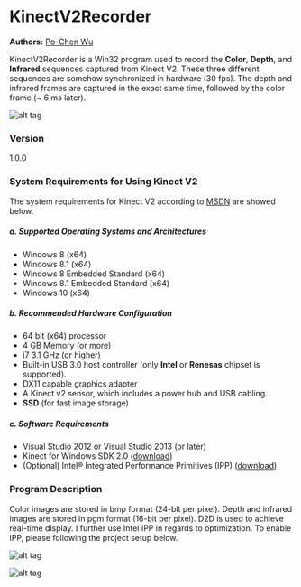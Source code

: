 # KinectV2Recorder
**Authors:** [Po-Chen Wu](https://github.com/Po-Chen)

KinectV2Recorder is a Win32 program used to record the **Color**, **Depth**, and **Infrared** sequences captured from Kinect V2. These three different sequences are somehow synchronized in hardware (30 fps). The depth and infrared frames are captured in the exact same time, followed by the color frame (~ 6 ms later).

![alt tag](https://raw.githubusercontent.com/Po-Chen/KinectV2Recorder/master/image/KinectV2Recorder.png)

### Version
1.0.0

### System Requirements for Using Kinect V2

The system requirements for Kinect V2 according to [MSDN](https://msdn.microsoft.com/en-us/library/dn782036.aspx) are showed below.

##### a. Supported Operating Systems and Architectures
* Windows 8 (x64)
* Windows 8.1 (x64)
* Windows 8 Embedded Standard (x64)
* Windows 8.1 Embedded Standard (x64)
* Windows 10 (x64)

##### b. Recommended Hardware Configuration
* 64 bit (x64) processor
* 4 GB Memory (or more)
* i7 3.1 GHz (or higher)
* Built-in USB 3.0 host controller (only **Intel** or **Renesas** chipset is supported).
* DX11 capable graphics adapter
* A Kinect v2 sensor, which includes a power hub and USB cabling.
* **SSD** (for fast image storage)

##### c. Software Requirements
* Visual Studio 2012 or Visual Studio 2013 (or later)
* Kinect for Windows SDK 2.0 ([download](https://www.microsoft.com/en-us/download/details.aspx?id=44561))
* (Optional) Intel® Integrated Performance Primitives (IPP) ([download](https://software.intel.com/en-us/articles/free_ipp)) 

### Program Description
Color images are stored in bmp format (24-bit per pixel). Depth and infrared images are stored in pgm format (16-bit per pixel). D2D is used to achieve real-time display. I further use Intel IPP in regards to optimization. To enable IPP, please following the project setup below.

![alt tag](https://raw.githubusercontent.com/Po-Chen/KinectV2Recorder/master/image/Preprocessor.png)

![alt tag](https://raw.githubusercontent.com/Po-Chen/KinectV2Recorder/master/image/UseIntelIPP.png)